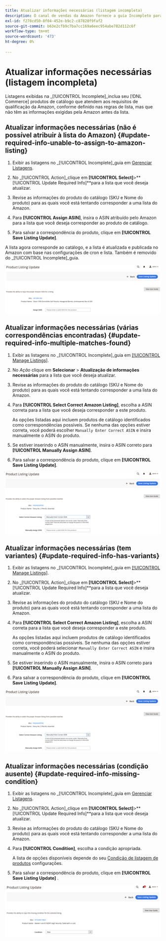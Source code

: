 ```yaml
---
title: Atualizar informações necessárias (listagem incompleta)
description: O canal de vendas da Amazon fornece a guia Incompleto para monitorar produtos de catálogo do Commerce sem as informações necessárias da Amazon.
exl-id: f278cd50-8f04-452e-b9c2-c87820f9faf2
source-git-commit: b63e2cfb9c7ba7cc169a6eec954abe782d112c6f
workflow-type: tm+mt
source-wordcount: '473'
ht-degree: 0%

---
```


# Atualizar informações necessárias (listagem incompleta)

Listagens exibidas na _[!UICONTROL Incomplete]_inclua seu [!DNL Commerce] produtos de catálogo que atendem aos requisitos de qualificação da Amazon, conforme definido nas regras de lista, mas que não têm as informações exigidas pela Amazon antes da lista.

## Atualizar informações necessárias (não é possível atribuir à lista do Amazon) {#update-required-info-unable-to-assign-to-amazon-listing}

1. Exibir as listagens no _[!UICONTROL Incomplete]_guia em [Gerenciar Listagens](./managing-product-listings.md).

1. No _[!UICONTROL Action]_clique em **[!UICONTROL Select]**>**[!UICONTROL Update Required Info]**para a lista que você deseja atualizar.

1. Revise as informações do produto do catálogo (SKU e Nome do produto) para as quais você está tentando corresponder a uma lista do Amazon.

1. Para **[!UICONTROL Assign ASIN]**, insira o ASIN atribuído pelo Amazon para a lista que você deseja corresponder ao produto de catálogo.

1. Para salvar a correspondência do produto, clique em **[!UICONTROL Save Listing Update]**.

A lista agora corresponde ao catálogo, e a lista é atualizada e publicada no Amazon com base nas configurações de cron e lista. Também é removido do _[!UICONTROL Incomplete]_guia.

![Atribuir ASIN manualmente para nenhuma correspondência de listagem](assets/amazon-listing-update-assign-asin.png)

## Atualizar informações necessárias (várias correspondências encontradas) {#update-required-info-multiple-matches-found}

1. Exibir as listagens no _[!UICONTROL Incomplete]_guia em [[!UICONTROL Manage Listings]](./managing-product-listings.md).

1. No _Ação_ clique em **Selecionar** > **Atualização de informações necessárias** para a lista que você deseja atualizar.

1. Revise as informações do produto do catálogo (SKU e Nome do produto) para as quais você está tentando corresponder a uma lista do Amazon.

1. Para **[!UICONTROL Select Correct Amazon Listing]**, escolha a ASIN correta para a lista que você deseja corresponder a este produto.

   As opções listadas aqui incluem produtos de catálogo identificados como correspondências possíveis. Se nenhuma das opções estiver correta, você poderá escolher `Manually Enter Correct ASIN` e insira manualmente o ASIN do produto.

1. Se estiver inserindo o ASIN manualmente, insira o ASIN correto para **[!UICONTROL Manually Assign ASIN]**.

1. Para salvar a correspondência do produto, clique em **[!UICONTROL Save Listing Update]**.

![Selecionar manualmente ASIN entre várias correspondências possíveis](assets/amazon-listing-update-multiple-matches.png)

## Atualizar informações necessárias (tem variantes) {#update-required-info-has-variants}

1. Exibir as listagens no _[!UICONTROL Incomplete]_guia em [[!UICONTROL Manage Listings]](./managing-product-listings.md).

1. No _[!UICONTROL Action]_clique em **[!UICONTROL Select]**>**[!UICONTROL Update Required Info]**para a lista que você deseja atualizar.

1. Revise as informações do produto do catálogo (SKU e Nome do produto) para as quais você está tentando corresponder a uma lista do Amazon.

1. Para **[!UICONTROL Select Correct Amazon Listing]**, escolha a ASIN correta para a lista que você deseja corresponder a este produto.

   As opções listadas aqui incluem produtos de catálogo identificados como correspondências possíveis. Se nenhuma das opções estiver correta, você poderá selecionar `Manually Enter Correct ASIN` e insira manualmente o ASIN do produto.

1. Se estiver inserindo o ASIN manualmente, insira o ASIN correto para **[!UICONTROL Manually Assign ASIN]**.

1. Para salvar a correspondência do produto, clique em **[!UICONTROL Save Listing Update]**.

![Selecionar manualmente a ASIN entre possíveis correspondências de variante](assets/amazon-listing-update-multiple-matches.png)

## Atualizar informações necessárias (condição ausente) {#update-required-info-missing-condition}

1. Exibir as listagens no _[!UICONTROL Incomplete]_guia em [Gerenciar Listagens](./managing-product-listings.md).

1. No _[!UICONTROL Action]_clique em **[!UICONTROL Select]**>**[!UICONTROL Update Required Info]**para a lista que você deseja atualizar.

1. Revise as informações do produto do catálogo (SKU e Nome do produto) para as quais você está tentando corresponder a uma lista do Amazon.

1. Para **[!UICONTROL Condition]**, escolha a condição apropriada.

   A lista de opções disponíveis depende do seu [Condição de listagem de produtos](./product-listing-condition.md) configurações.

1. Para salvar a correspondência do produto, clique em **[!UICONTROL Save Listing Update]** .

![Atualizar manualmente a condição ausente](assets/amazon-update-listing-missing-condition.png)
